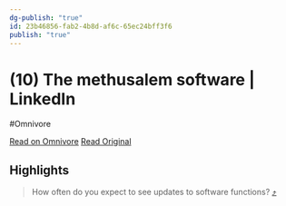 ```yaml
---
dg-publish: "true"
id: 23b46856-fab2-4b8d-af6c-65ec24bff3f6
publish: "true"
---
```


# (10) The methusalem software | LinkedIn
#Omnivore

[Read on Omnivore](https://omnivore.app/me/10-the-methusalem-software-linked-in-186b60b77dd)
[Read Original](https://www.linkedin.com/pulse/methusalem-software-dr-moritz-neukirchner?trackingId=QNehfBMiS6G1pTVy51zHXQ%253D%253D)

## Highlights

> How often do you expect to see updates to software functions? [⤴️](https://omnivore.app/me/10-the-methusalem-software-linked-in-186b60b77dd#40ca8418-4bc9-4729-98c3-461f615805b8)